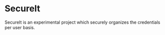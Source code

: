 # SecureIt
SecureIt is an experimental project which securely organizes the credentials per user basis. 
